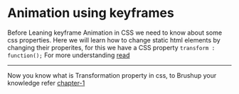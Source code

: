 # Animation using keyframes
Before Leaning keyframe Animation in CSS we need to know about some css properties. 
Here we will learn how to change static html elements by changing their properites, for this we have a CSS property
`transform : function();`
For more understanding [read](./transform_property_css.md)
***

Now you know what is Transformation property in css,
to Brushup your knowledge refer [chapter-1](./chapter-1.html)